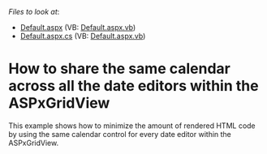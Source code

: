 <!-- default file list -->
*Files to look at*:

* [Default.aspx](./CS/Default.aspx) (VB: [Default.aspx.vb](./VB/Default.aspx.vb))
* [Default.aspx.cs](./CS/Default.aspx.cs) (VB: [Default.aspx.vb](./VB/Default.aspx.vb))
<!-- default file list end -->
# How to share the same calendar across all the date editors within the ASPxGridView


<p>This example shows how to minimize the amount of rendered HTML code by using the same calendar control for every date editor within the ASPxGridView.</p>

<br/>


